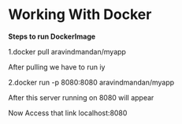 # Working With Docker

**Steps to run DockerImage**

1.docker pull aravindmandan/myapp

After pulling we have to run iy

2.docker run -p 8080:8080 aravindmandan/myapp

After this server running on 8080 will appear

Now Access that link localhost:8080
